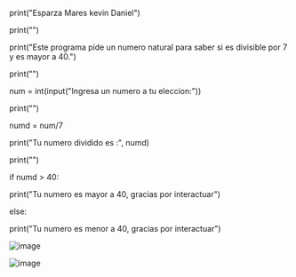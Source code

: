 print("Esparza Mares kevin Daniel")

print("")

print("Este programa pide un numero natural para saber si es divisible por 7 y es mayor a 40.")

print("")

num = int(input("Ingresa un numero a tu eleccion:"))

print("")

numd = num/7

print("Tu numero dividido es :", numd)

print("")

if numd > 40:

   print("Tu numero es mayor a 40, gracias por interactuar")
   
else:

   print("Tu numero es menor a 40, gracias por interactuar")
   
![image](https://github.com/user-attachments/assets/e02a2b8c-b52b-4745-b025-67d628e385e7)

![image](https://github.com/user-attachments/assets/deb14ce9-a02f-4299-8cc0-fd9218c366a6)

